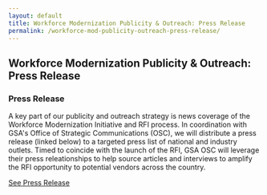 ```yaml
---
layout: default
title: Workforce Modernization Publicity & Outreach: Press Release
permalink: /workforce-mod-publicity-outreach-press-release/
---
```

<style>
  .card-btn-ft {
    font-style: normal;
    font-weight: 500;
    font-size: 16px;
    text-align: center;
    letter-spacing: 0.1em;
    text-transform: uppercase;
    border: 1px solid #DFE1E2;
    background-color:#005ea2;
    color:white;
    border-radius: 4px;
    padding: 6px 12px;
  }
  
  .rfi-button {
    padding-bottom: 1.5rem;
    padding-top: 0.5rem;
    padding-left: 1.5rem;
    padding-right: 1.5rem; }
    
  
</style>

<section class="usa-graphic-list">
    <div class="grid-container">
        <h1 class="column-centered-heading margin-bottom-1">Workforce Modernization Publicity & Outreach: Press Release</h1>
        <div class="usa-graphic-list__row margin-bottom-1">
                 <h3 id="press">Press Release</h3>
            <p>A key part of our publicity and outreach strategy is news coverage of the Workforce Modernization Initiative and RFI process. In coordination with GSA's Office    of Strategic Communications (OSC), we will distribute a press release (linked below) to a targeted press list of national and industry outlets. Timed to coincide with the launch of the RFI, GSA OSC will leverage their press releationships to help source articles and interviews to amplify the RFI opportunity to potential vendors across the country.  </p>
          <a class="margin-top-1 text-no-underline text-white margin-bottom-1 usa-button usa-button--secondary bg-red border-0 padding-2" href="../assets/files/CFO-RFI-Press-Release.pdf" tabindex="-1">See Press Release</a>
        
